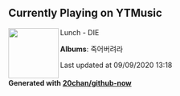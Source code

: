 ## Currently Playing on YTMusic

[<img align="left" width="100" src="https://lh3.googleusercontent.com/TybMkuKmxikjwz6P1ohYPGVXAz8xlHD-Ln39nUTvO-3eGWbBA1TMYdn5dkVBPY48QioxK6GmSw_N5L4">](https://music.youtube.com/channel/UCZ718X1NF3GGgBz3zWJQnAQ)

Lunch - DIE

**Albums**: 죽어버려라

Last updated at 09/09/2020 13:18

#### Generated with [20chan/github-now](https://github.com/20chan/github-now)


<!--
**20chan/20chan** is a ✨ _special_ ✨ repository because its `README.md` (this file) appears on your GitHub profile.

Here are some ideas to get you started:

- 🔭 I’m currently working on ...
- 🌱 I’m currently learning ...
- 👯 I’m looking to collaborate on ...
- 🤔 I’m looking for help with ...
- 💬 Ask me about ...
- 📫 How to reach me: ...
- 😄 Pronouns: ...
- ⚡ Fun fact: ...
-->
